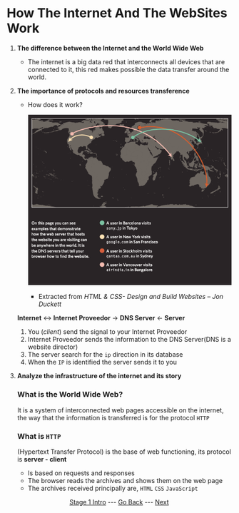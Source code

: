 # How The Internet And The WebSites Work

1. **The difference between the Internet and the World Wide Web**
    - The internet is a big data red that interconnects all devices that are connected to it, 
    this red makes possible the data transfer around the world.


2. **The importance of protocols and resources transference** 
    - How does it work?
  
      ![](/Resources/How-Internet-Works-Example.png)

      - Extracted from *HTML & CSS- Design and Build Websites – Jon Duckett*


    **Internet** <-> **Internet Proveedor** -> **DNS Server** <- **Server**
    1. You (*client*) send the signal to your Internet Proveedor
    2. Internet Proveedor sends the information to the DNS Server(DNS is a website director)
    3. The server search for the `ip` direction in its database
    4. When the `IP` is identified the server sends it to you 



3. **Analyze the infrastructure of the internet and its story**  
    ### What is the World Wide Web?
    It is a system of interconnected web pages accessible on the internet, the way that the information is transferred is for the protocol `HTTP`

    ### What is `HTTP`

    (Hypertext Transfer Protocol) is the base of web functioning, its protocol is **server - client**

    - Is based on requests and responses
    - The browser reads the archives and shows them on the web page 
    - The archives received principally are, `HTML` `CSS` `JavaScript`

<div align="center">

[Stage 1 Intro](/Stage-1)    ---     [Go Back](/Stage-1/)      ---     [Next](/Stage-1/Difference-Front-End-Back-End.md)

</div>